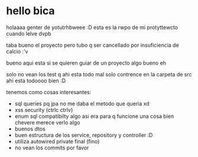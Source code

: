 # hello bica

holaaaa genter de yotutrhbweee :D esta es la rwpo de mi protyttewcto cuando lelve dvpb 

taba bueno el proyecto pero tubo q ser cancellado por insuficiencia de calcio :'v

bueno aqui esta si se quieren guiar de un proyecto algo bueno eh

solo no vean los test q ahi esta todo mal solo contrence en la carpeta de src ahi esta todoooo bien :D

tenemos como cosas interesantes:

* sql queries pq jpa no me daba el metodo que queria xd
* xss security (ctrlc ctrlv)
* enum sql compatibilty algo asi era para q funcione una cosa bien chevere merece verlo algo
* buenos dtos
* buen estructura de los service, repository y controller :D
* utiliza autowired private final (fino)
* no vean los commits por favor 
